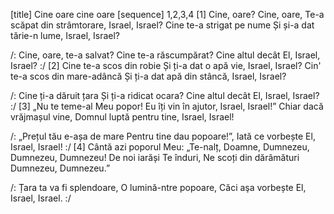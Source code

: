 [title] Cine oare cine oare
[sequence] 1,2,3,4
[1]
Cine, oare? Cine, oare,
Te-a scăpat din strâmtorare, Israel, Israel?
Cine te-a strigat pe nume
Și și-a dat tărie-n lume, Israel, Israel?

/: Cine, oare, te-a salvat?
Cine te-a răscumpărat?
Cine altul decât El, Israel, Israel? :/
[2]
Cine te-a scos din robie
Și ți-a dat o apă vie, Israel, Israel?
Cin' te-a scos din mare-adâncă
Și ți-a dat apă din stâncă, Israel, Israel?

/: Cine ți-a dăruit țara
Și ți-a ridicat ocara?
Cine altul decât El, Israel, Israel? :/
[3]
„Nu te teme-al Meu popor!
Eu îți vin în ajutor, Israel, Israel!”
Chiar dacă vrăjmașul vine,
Domnul luptă pentru tine, Israel, Israel!

/: „Prețul tău e-așa de mare
Pentru tine dau popoare!”,
Iată ce vorbește El, Israel, Israel! :/
[4]
Cântă azi poporul Meu:
„Te-nalț, Doamne, Dumnezeu,
Dumnezeu, Dumnezeu!
De noi iarăși Te înduri,
Ne scoți din dărâmături
Dumnezeu, Dumnezeu.”

/: Țara ta va fi splendoare,
O lumină-ntre popoare,
Căci aşa vorbește El, Israel, Israel. :/

